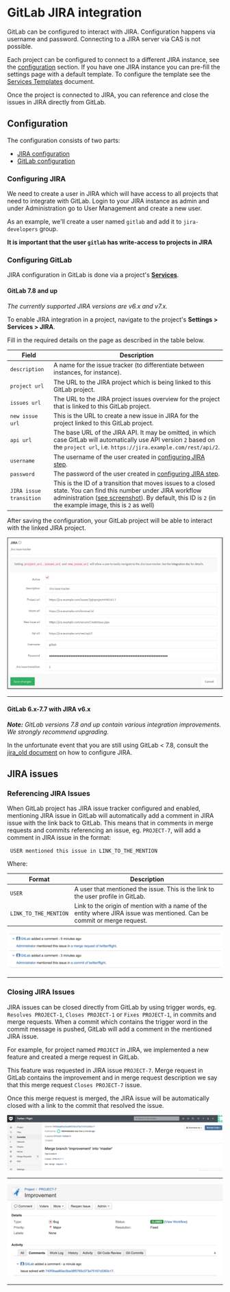 # GitLab JIRA integration

GitLab can be configured to interact with JIRA. Configuration happens via
username and password. Connecting to a JIRA server via CAS is not possible.

Each project can be configured to connect to a different JIRA instance, see the
[configuration](#configuration) section. If you have one JIRA instance you can
pre-fill the settings page with a default template. To configure the template
see the [Services Templates][services-templates] document.

Once the project is connected to JIRA, you can reference and close the issues
in JIRA directly from GitLab.

## Configuration

The configuration consists of two parts:

- [JIRA configuration](#configuring-jira)
- [GitLab configuration](#configuring-gitlab)

### Configuring JIRA

We need to create a user in JIRA which will have access to all projects that
need to integrate with GitLab. Login to your JIRA instance as admin and under
Administration go to User Management and create a new user.

As an example, we'll create a user named `gitlab` and add it to `jira-developers`
group.

**It is important that the user `gitlab` has write-access to projects in JIRA**

### Configuring GitLab

JIRA configuration in GitLab is done via a project's
[**Services**](../project_services/project_services.md).

#### GitLab 7.8 and up

_The currently supported JIRA versions are v6.x and v7.x._

To enable JIRA integration in a project, navigate to the project's
**Settings > Services > JIRA**.

Fill in the required details on the page as described in the table below.

| Field | Description |
| ----- | ----------- |
| `description` | A name for the issue tracker (to differentiate between instances, for instance). |
| `project url` | The URL to the JIRA project which is being linked to this GitLab project. |
| `issues url`  | The URL to the JIRA project issues overview for the project that is linked to this GitLab project. |
| `new issue url` | This is the URL to create a new issue in JIRA for the project linked to this GitLab project. |
| `api url`     | The base URL of the JIRA API. It may be omitted, in which case GitLab will automatically use API version `2` based on the `project url`, i.e. `https://jira.example.com/rest/api/2`. |
| `username` | The username of the user created in [configuring JIRA step](#configuring-jira). |
| `password` |The password of the user created in [configuring JIRA step](#configuring-jira). |
| `JIRA issue transition` | This is the ID of a transition that moves issues to a closed state. You can find this number under JIRA workflow administration ([see screenshot](img/jira_workflow_screenshot.png)).  By default, this ID is `2` (in the example image, this is `2` as well) |

After saving the configuration, your GitLab project will be able to interact
with the linked JIRA project.

![JIRA service page](img/jira_service_page.png)

---

#### GitLab 6.x-7.7 with JIRA v6.x

_**Note:** GitLab versions 7.8 and up contain various integration improvements.
We strongly recommend upgrading._

In the unfortunate event that you are still using GitLab < 7.8, consult the
[jira_old document](jira_old.md) on how to configure JIRA.

## JIRA issues

### Referencing JIRA Issues

When GitLab project has JIRA issue tracker configured and enabled, mentioning
JIRA issue in GitLab will automatically add a comment in JIRA issue with the
link back to GitLab. This means that in comments in merge requests and commits
referencing an issue, eg. `PROJECT-7`, will add a comment in JIRA issue in the
format:

```
 USER mentioned this issue in LINK_TO_THE_MENTION
```

Where:

| Format | Description |
| ------ | ----------- |
| `USER` | A user that mentioned the issue. This is the link to the user profile in GitLab. |
| `LINK_TO_THE_MENTION` | Link to the origin of mention with a name of the entity where JIRA issue was mentioned. Can be commit or merge request. |

![example of mentioning or closing the JIRA issue](img/jira_issue_reference.png)

---

### Closing JIRA Issues

JIRA issues can be closed directly from GitLab by using trigger words, eg.
`Resolves PROJECT-1`, `Closes PROJECT-1` or `Fixes PROJECT-1`, in commits and
merge requests. When a commit which contains the trigger word in the commit
message is pushed, GitLab will add a comment in the mentioned JIRA issue.

For example, for project named `PROJECT` in JIRA, we implemented a new feature
and created a merge request in GitLab.

This feature was requested in JIRA issue `PROJECT-7`. Merge request in GitLab
contains the improvement and in merge request description we say that this
merge request `Closes PROJECT-7` issue.

Once this merge request is merged, the JIRA issue will be automatically closed
with a link to the commit that resolved the issue.

![A Git commit that causes the JIRA issue to be closed](img/jira_merge_request_close.png)

---

![The GitLab integration user leaves a comment on JIRA](img/jira_service_close_issue.png)

---

[services-templates]: ../project_services/services_templates.md
